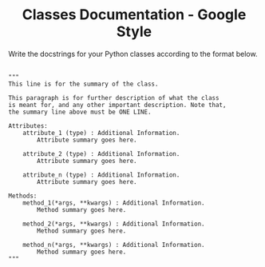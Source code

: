 <h1 align="center">Classes Documentation - Google Style</h1>
Write the docstrings for your Python classes according to the format below. <br /> <br />

```
"""
This line is for the summary of the class.

This paragraph is for further description of what the class
is meant for, and any other important description. Note that,
the summary line above must be ONE LINE.

Attributes:
    attribute_1 (type) : Additional Information.
        Attribute summary goes here.
    
    attribute_2 (type) : Additional Information.
        Attribute summary goes here.

    attribute_n (type) : Additional Information.
        Attribute summary goes here.

Methods:
    method_1(*args, **kwargs) : Additional Information.
        Method summary goes here.

    method_2(*args, **kwargs) : Additional Information.
        Method summary goes here.

    method_n(*args, **kwargs) : Additional Information.
        Method summary goes here.
"""
```